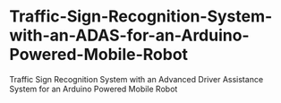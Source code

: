 # Traffic-Sign-Recognition-System-with-an-ADAS-for-an-Arduino-Powered-Mobile-Robot
Traffic Sign Recognition System with an Advanced Driver Assistance System for an Arduino Powered Mobile Robot
